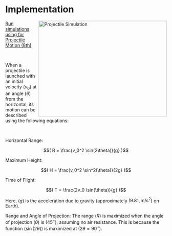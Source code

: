 # Implementation

<img align="right" src="https://mg-2025p03.github.io/physics/_pics/ProjectileMotion.png" alt="Projectile Simulation" width="400px" height="300px">

[Run simulations using for Projectile Motion (8th)](https://mg-2025p03.github.io/physics/Physics/1%20Mechanics/pNewAngle20250327.html)

<p>&nbsp;</p>

When a projectile is launched with an initial velocity $( v_0 )$ at an angle $( \theta )$ from the horizontal, its motion can be described using the following equations:

<p>&nbsp;</p>

Horizontal Range: 

$$( R = \frac{v_0^2 \sin(2\theta)}{g} )$$

Maximum Height: 

$$( H = \frac{v_0^2 \sin^2(\theta)}{2g} )$$

Time of Flight: 

$$( T = \frac{2v_0 \sin(\theta)}{g} )$$

Here, $( g )$ is the acceleration due to gravity (approximately $( 9.81 , \text{m/s}^2 )$ on Earth).

Range and Angle of Projection: The range $( R )$ is maximized when the angle of projection $( \theta )$ is $( 45^\circ )$, assuming no air resistance. This is because the function $( \sin(2\theta) )$ is maximized at $( 2\theta = 90^\circ )$.